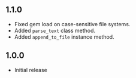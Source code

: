 ## 1.1.0

* Fixed gem load on case-sensitive file systems.
* Added `parse_text` class method.
* Added `append_to_file` instance method.


## 1.0.0

* Initial release
